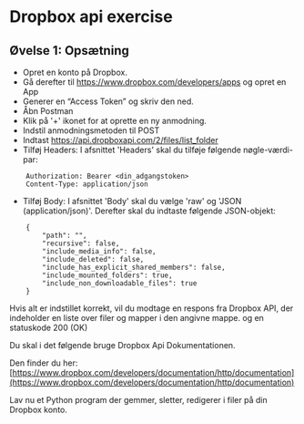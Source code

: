 # Dropbox api exercise 

## Øvelse 1: Opsætning

* Opret en konto på Dropbox.
* Gå derefter til https://www.dropbox.com/developers/apps og opret en App
* Generer en “Access Token” og skriv den ned.
* Åbn Postman
* Klik på '+' ikonet for at oprette en ny anmodning.
* Indstil anmodningsmetoden til POST
* Indtast https://api.dropboxapi.com/2/files/list_folder
* Tilføj Headers: I afsnittet 'Headers' skal du tilføje følgende nøgle-værdi-par:

```    
    Authorization: Bearer <din_adgangstoken>
    Content-Type: application/json
```

* Tilføj Body: I afsnittet 'Body' skal du vælge 'raw' og 'JSON (application/json)'. Derefter skal du indtaste følgende JSON-objekt:

```
    {    
        "path": "",    
        "recursive": false,    
        "include_media_info": false,    
        "include_deleted": false,    
        "include_has_explicit_shared_members": false,    
        "include_mounted_folders": true,    
        "include_non_downloadable_files": true
    } 
```

Hvis alt er indstillet korrekt, vil du modtage en respons fra Dropbox API, der indeholder en liste over filer og mapper i den angivne mappe. og en statuskode 200 (OK)

Du skal i det følgende bruge Dropbox Api Dokumentationen.

Den finder du her: [https://www.dropbox.com/developers/documentation/http/documentation](https://www.dropbox.com/developers/documentation/http/documentation)

Lav nu et Python program der gemmer, sletter, redigerer i filer på din Dropbox konto.
